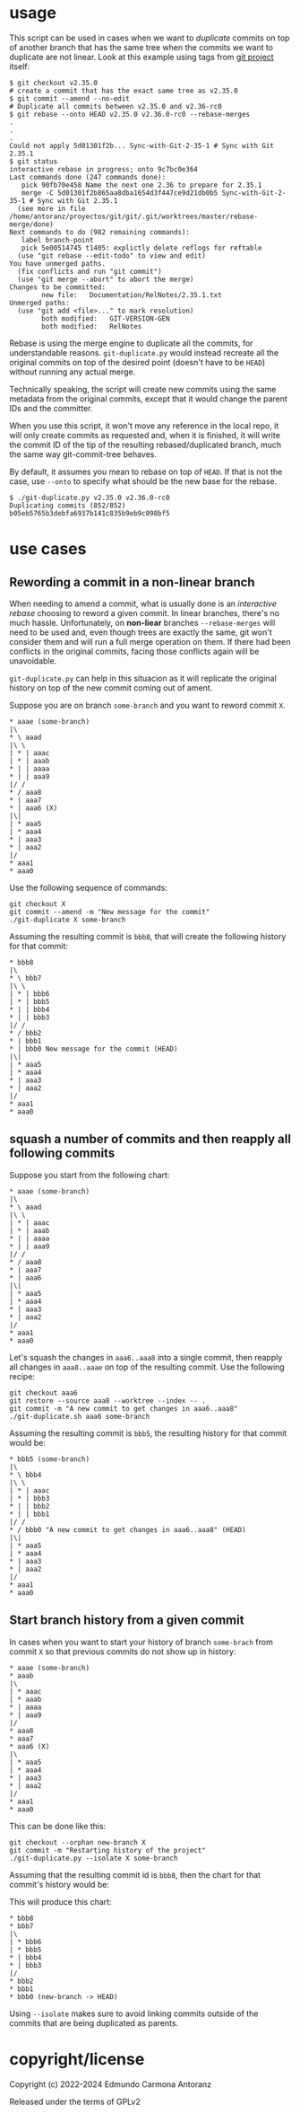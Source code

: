 # usage

This script can be used in cases when we want to _duplicate_
commits on top of another branch that has the same tree
when the commits we want to duplicate are not linear.
Look at this example using tags from [git project](https://github.com/git/git)
itself:

```
$ git checkout v2.35.0
# create a commit that has the exact same tree as v2.35.0
$ git commit --amend --no-edit
# Duplicate all commits between v2.35.0 and v2.36-rc0
$ git rebase --onto HEAD v2.35.0 v2.36.0-rc0 --rebase-merges
.
.
.
Could not apply 5d01301f2b... Sync-with-Git-2-35-1 # Sync with Git 2.35.1
$ git status
interactive rebase in progress; onto 9c7bc0e364
Last commands done (247 commands done):
   pick 90fb70e458 Name the next one 2.36 to prepare for 2.35.1
   merge -C 5d01301f2b865aa8dba1654d3f447ce9d21db0b5 Sync-with-Git-2-35-1 # Sync with Git 2.35.1
  (see more in file /home/antoranz/proyectos/git/git/.git/worktrees/master/rebase-merge/done)
Next commands to do (982 remaining commands):
   label branch-point
   pick 5e00514745 t1405: explictly delete reflogs for reftable
  (use "git rebase --edit-todo" to view and edit)
You have unmerged paths.
  (fix conflicts and run "git commit")
  (use "git merge --abort" to abort the merge)
Changes to be committed:
        new file:   Documentation/RelNotes/2.35.1.txt
Unmerged paths:
  (use "git add <file>..." to mark resolution)
        both modified:   GIT-VERSION-GEN
        both modified:   RelNotes
```

Rebase is using the merge engine to duplicate all the commits, for understandable reasons.
`git-duplicate.py` would instead recreate all the original commits on top of the desired
point (doesn't have to be `HEAD`) without running any actual merge.

Technically speaking, the script will create new commits using the same metadata from the
original commits, except that it would change the parent IDs and the committer.

When you use this script, it won't move any reference in the local repo, it will only
create commits as requested and, when it is finished, it will write the commit ID of the
tip of the resulting rebased/duplicated branch, much the same way git-commit-tree behaves.

By default, it assumes you mean to rebase on top of `HEAD`. If that is not the case, use
`--onto` to specify what should be the new base for the rebase.

```
$ ./git-duplicate.py v2.35.0 v2.36.0-rc0
Duplicating commits (852/852)
b05eb5765b3debfa6937b141c835b9eb9c098bf5
```

# use cases

## Rewording a commit in a non-linear branch

When needing to amend a commit, what is usually done is an *interactive rebase*
choosing to reword a given commit. In linear branches, there's no much hassle.
Unfortunately, on **non-liear** branches `--rebase-merges` will need to be used
and, even though trees are exactly the same, git won't consider them and will
run a full merge operation on them. If there had been conflicts in the original
commits, facing those conflicts again will be unavoidable.

`git-duplicate.py` can help in this situacion as it will replicate
the original history on top of the new commit coming out of ament.

Suppose you are on branch `some-branch` and you want to reword commit `X`.

```
* aaae (some-branch)
|\
* \ aaad
|\ \
| * | aaac
| * | aaab
* | | aaaa
* | | aaa9
|/ /
* / aaa8
* | aaa7
* | aaa6 (X)
|\|
| * aaa5
| * aaa4
* | aaa3
* | aaa2
|/
* aaa1
* aaa0
```

Use the following sequence of commands:
```
git checkout X
git commit --amend -m "New message for the commit"
./git-duplicate X some-branch
```

Assuming the resulting commit is `bbb8`, that will create the
following history for that commit:
```
* bbb8
|\
* \ bbb7
|\ \
| * | bbb6
| * | bbb5
* | | bbb4
* | | bbb3
|/ /
* / bbb2
* | bbb1
* | bbb0 New message for the commit (HEAD)
|\|
| * aaa5
| * aaa4
* | aaa3
* | aaa2
|/
* aaa1
* aaa0
```

## squash a number of commits and then reapply all following commits

Suppose you start from the following chart:
```
* aaae (some-branch)
|\
* \ aaad
|\ \
| * | aaac
| * | aaab
* | | aaaa
* | | aaa9
|/ /
* / aaa8
* | aaa7
* | aaa6
|\|
| * aaa5
| * aaa4
* | aaa3
* | aaa2
|/
* aaa1
* aaa0
```

Let's squash the changes in `aaa6..aaa8` into a single commit, then reapply all changes
in `aaa8..aaae` on top of the resulting commit. Use the following recipe:

```
git checkout aaa6
git restore --source aaa8 --worktree --index -- .
git commit -m "A new commit to get changes in aaa6..aaa8"
./git-duplicate.sh aaa6 some-branch
```

Assuming the resulting commit is `bbb5`, the resulting history
for that commit would be:
```
* bbb5 (some-branch)
|\
* \ bbb4
|\ \
| * | aaac
| * | bbb3
* | | bbb2
* | | bbb1
|/ /
* / bbb0 "A new commit to get changes in aaa6..aaa8" (HEAD)
|\|
| * aaa5
| * aaa4
* | aaa3
* | aaa2
|/
* aaa1
* aaa0
```

## Start branch history from a given commit

In cases when you want to start your history of branch `some-brach` from commit `X` so that previous
commits do not show up in history:

```
* aaae (some-branch)
* aaab
|\
| * aaac
| * aaab
* | aaaa
* | aaa9
|/
* aaa8
* aaa7
* aaa6 (X)
|\
| * aaa5
| * aaa4
* | aaa3
* | aaa2
|/
* aaa1
* aaa0
```

This can be done like this:

```
git checkout --orphan new-branch X
git commit -m "Restarting history of the project"
./git-duplicate.py --isolate X some-branch
```

Assuming that the resulting commit id is `bbb8`, then the chart for that commit's history would be:

This will produce this chart:
```
* bbb8
* bbb7
|\
| * bbb6
| * bbb5
* | bbb4
* | bbb3
|/
* bbb2
* bbb1
* bbb0 (new-branch -> HEAD)
```

Using `--isolate` makes sure to avoid linking commits outside of the commits
that are being duplicated as parents.

# copyright/license

Copyright (c) 2022-2024 Edmundo Carmona Antoranz

Released under the terms of GPLv2
